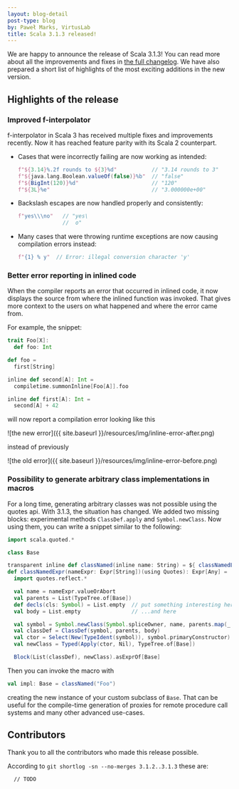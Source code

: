 ```yaml
---
layout: blog-detail
post-type: blog
by: Paweł Marks, VirtusLab
title: Scala 3.1.3 released!
---
```


We are happy to announce the release of Scala 3.1.3! You can read more about all the improvements and fixes in [the full changelog](https://github.com/lampepfl/dotty/releases/tag/3.1.3). We have also prepared a short list of highlights of the most exciting additions in the new version.

## Highlights of the release

### Improved f-interpolator

f-interpolator in Scala 3 has received multiple fixes and improvements recently. Now it has reached feature parity with its Scala 2 counterpart.

- Cases that were incorrectly failing are now working as intended:

  ```scala
  f"${3.14}%.2f rounds to ${3}%d"           // "3.14 rounds to 3"
  f"${java.lang.Boolean.valueOf(false)}%b"  // "false"
  f"${BigInt(120)}%d"                       // "120"
  f"${3L}%e"                                // "3.000000e+00"
  ```

- Backslash escapes are now handled properly and consistently:

  ```scala
  f"yes\\\no"   // "yes\
                //  o"
  ```

- Many cases that were throwing runtime exceptions are now causing compilation errors instead:

  ```scala
  f"{1} % y"  // Error: illegal conversion character 'y'
  ```

### Better error reporting in inlined code

When the compiler reports an error that occurred in inlined code, it now displays the source from where the inlined function was invoked. That gives more context to the users on what happened and where the error came from.

For example, the snippet:

```scala
trait Foo[X]:
  def foo: Int

def foo =
  first[String]

inline def second[A]: Int =
  compiletime.summonInline[Foo[A]].foo

inline def first[A]: Int =
  second[A] + 42
```

will now report a compilation error looking like this

![the new error]({{ site.baseurl }}/resources/img/inline-error-after.png)

instead of previously

![the old error]({{ site.baseurl }}/resources/img/inline-error-before.png)

### Possibility to generate arbitrary class implementations in macros

For a long time, generating arbitrary classes was not possible using the quotes api. With 3.1.3, the situation has changed. We added two missing blocks: experimental methods `ClassDef.apply` and `Symbol.newClass`. Now using them, you can write a snippet similar to the following:

```scala
import scala.quoted.*

class Base

transparent inline def classNamed(inline name: String) = ${ classNamedExpr('name) }
def classNamedExpr(nameExpr: Expr[String])(using Quotes): Expr[Any] =
  import quotes.reflect.*

  val name = nameExpr.valueOrAbort
  val parents = List(TypeTree.of[Base])
  def decls(cls: Symbol) = List.empty  // put something interesting here
  val body = List.empty                // ...and here

  val symbol = Symbol.newClass(Symbol.spliceOwner, name, parents.map(_.tpe), decls, selfType = None)
  val classDef = ClassDef(symbol, parents, body)
  val ctor = Select(New(TypeIdent(symbol)), symbol.primaryConstructor)
  val newClass = Typed(Apply(ctor, Nil), TypeTree.of[Base])

  Block(List(classDef), newClass).asExprOf[Base]
```

Then you can invoke the macro with

```scala
val impl: Base = classNamed("Foo")
```

creating the new instance of your custom subclass of `Base`. That can be useful for the compile-time generation of proxies for remote procedure call systems and many other advanced use-cases.

## Contributors

Thank you to all the contributors who made this release possible.

According to `git shortlog -sn --no-merges 3.1.2..3.1.3` these are:

```
  // TODO
```
